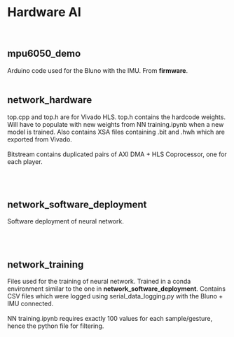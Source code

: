 # Hardware AI
<br/>

## mpu6050_demo
Arduino code used for the Bluno with the IMU. From **firmware**.
<br/> <br/>

## network_hardware
top.cpp and top.h are for Vivado HLS. top.h contains the hardcode weights. Will have to populate with new weights from NN training.ipynb when a new model is trained.  Also contains XSA files containing .bit and .hwh which are exported from Vivado. 
<br/> <br/>
Bitstream contains duplicated pairs of AXI DMA + HLS Coprocessor, one for each player. 

<br/> <br/>
## network_software_deployment
Software deployment of neural network. 


<br/> <br/>
## network_training
Files used for the training of neural network. Trained in a conda environment similar to the one in **network_software_deployment**. Contains CSV files which were logged using serial_data_logging.py with the Bluno + IMU connected. 
<br/> <br/>
NN training.ipynb requires exactly 100 values for each sample/gesture, hence the python file for filtering.




